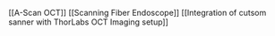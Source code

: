 [[A-Scan OCT]]
[[Scanning Fiber Endoscope]]
[[Integration of cutsom sanner with ThorLabs OCT Imaging setup]]
